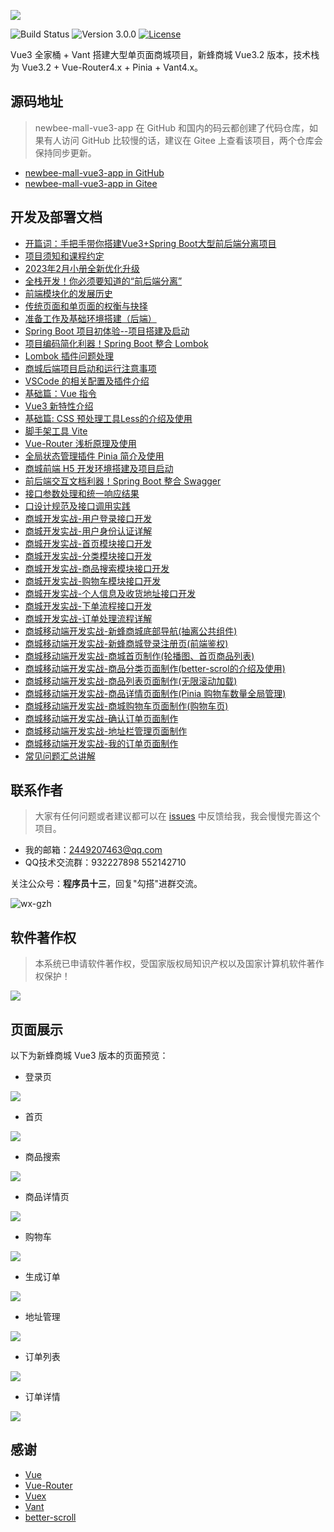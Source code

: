 ![](https://github.com/newbee-ltd/newbee-mall-vue3-app/raw/main/static-files/newbee-mall.png)

![Build Status](https://img.shields.io/badge/build-passing-green.svg)
![Version 3.0.0](https://img.shields.io/badge/version-3.0.0-yellow.svg)
[![License](https://img.shields.io/badge/license-GPL3.0-blue.svg)](https://github.com/newbee-ltd/newbee-mall-vue3-app/blob/master/LICENSE)

Vue3 全家桶 + Vant 搭建大型单页面商城项目，新蜂商城 Vue3.2 版本，技术栈为 Vue3.2 + Vue-Router4.x + Pinia + Vant4.x。

## 源码地址

> newbee-mall-vue3-app 在 GitHub 和国内的码云都创建了代码仓库，如果有人访问 GitHub 比较慢的话，建议在 Gitee 上查看该项目，两个仓库会保持同步更新。

- [newbee-mall-vue3-app in GitHub](https://github.com/newbee-ltd/newbee-mall-vue3-app)
- [newbee-mall-vue3-app in Gitee](https://gitee.com/newbee-ltd/newbee-mall-vue3-app)

## 开发及部署文档

- [开篇词：手把手带你搭建Vue3+Spring Boot大型前后端分离项目](https://juejin.im/book/6844733826191589390)
- [项目须知和课程约定](https://juejin.im/book/6844733826191589390)
- [2023年2月小册全新优化升级](https://juejin.im/book/6844733826191589390)
- [全栈开发！你必须要知道的“前后端分离”](https://juejin.im/book/6844733826191589390)
- [前端模块化的发展历史](https://juejin.im/book/6844733826191589390)
- [传统页面和单页面的权衡与抉择](https://juejin.im/book/6844733826191589390)
- [准备工作及基础环境搭建（后端）](https://juejin.im/book/6844733826191589390)
- [Spring Boot 项目初体验--项目搭建及启动](https://juejin.im/book/6844733826191589390)
- [项目编码简化利器！Spring Boot 整合 Lombok](https://juejin.im/book/6844733826191589390)
- [Lombok 插件问题处理](https://juejin.im/book/6844733826191589390)
- [商城后端项目启动和运行注意事项](https://juejin.im/book/6844733826191589390)
- [VSCode 的相关配置及插件介绍](https://juejin.im/book/6844733826191589390)
- [基础篇：Vue 指令](https://juejin.im/book/6844733826191589390)
- [Vue3 新特性介绍](https://juejin.im/book/6844733826191589390)
- [基础篇: CSS 预处理工具Less的介绍及使用](https://juejin.im/book/6844733826191589390)
- [脚手架工具 Vite](https://juejin.im/book/6844733826191589390)
- [Vue-Router 浅析原理及使用](https://juejin.im/book/6844733826191589390)
- [全局状态管理插件 Pinia 简介及使用](https://juejin.im/book/6844733826191589390)
- [商城前端 H5 开发环境搭建及项目启动](https://juejin.im/book/6844733826191589390)
- [前后端交互文档利器！Spring Boot 整合 Swagger](https://juejin.im/book/6844733826191589390)
- [接口参数处理和统一响应结果](https://juejin.im/book/6844733826191589390)
- [口设计规范及接口调用实践](https://juejin.im/book/6844733826191589390)
- [商城开发实战-用户登录接口开发](https://juejin.im/book/6844733826191589390)
- [商城开发实战-用户身份认证详解](https://juejin.im/book/6844733826191589390)
- [商城开发实战-首页模块接口开发](https://juejin.im/book/6844733826191589390)
- [商城开发实战-分类模块接口开发](https://juejin.im/book/6844733826191589390)
- [商城开发实战-商品搜索模块接口开发](https://juejin.im/book/6844733826191589390)
- [商城开发实战-购物车模块接口开发](https://juejin.im/book/6844733826191589390)
- [商城开发实战-个人信息及收货地址接口开发](https://juejin.im/book/6844733826191589390)
- [商城开发实战-下单流程接口开发](https://juejin.im/book/6844733826191589390)
- [商城开发实战-订单处理流程详解](https://juejin.im/book/6844733826191589390)
- [商城移动端开发实战-新蜂商城底部导航(抽离公共组件)](https://juejin.im/book/6844733826191589390)
- [商城移动端开发实战-新蜂商城登录注册页(前端鉴权)](https://juejin.im/book/6844733826191589390)
- [商城移动端开发实战-商城首页制作(轮播图、首页商品列表)](https://juejin.im/book/6844733826191589390)
- [商城移动端开发实战-商品分类页面制作(better-scrol的介绍及使用)](https://juejin.im/book/6844733826191589390)
- [商城移动端开发实战-商品列表页面制作(无限滚动加载)](https://juejin.im/book/6844733826191589390)
- [商城移动端开发实战-商品详情页面制作(Pinia 购物车数量全局管理)](https://juejin.im/book/6844733826191589390)
- [商城移动端开发实战-商城购物车页面制作(购物车页)](https://juejin.im/book/6844733826191589390)
- [商城移动端开发实战-确认订单页面制作](https://juejin.im/book/6844733826191589390)
- [商城移动端开发实战-地址栏管理页面制作](https://juejin.im/book/6844733826191589390)
- [商城移动端开发实战-我的订单页面制作](https://juejin.im/book/6844733826191589390)
- [常见问题汇总讲解](https://juejin.im/book/6844733826191589390)

## 联系作者

> 大家有任何问题或者建议都可以在 [issues](https://github.com/newbee-ltd/newbee-mall-vue3-app/issues) 中反馈给我，我会慢慢完善这个项目。

- 我的邮箱：2449207463@qq.com
- QQ技术交流群：932227898 552142710

关注公众号：**程序员十三**，回复"勾搭"进群交流。

![wx-gzh](https://newbee-mall.oss-cn-beijing.aliyuncs.com/wx-gzh/%E7%A8%8B%E5%BA%8F%E5%91%98%E5%8D%81%E4%B8%89-%E5%85%AC%E4%BC%97%E5%8F%B7.png)

## 软件著作权

>本系统已申请软件著作权，受国家版权局知识产权以及国家计算机软件著作权保护！

![](https://newbee-mall.oss-cn-beijing.aliyuncs.com/poster/store/newbee-mall-copyright-02.png)

## 页面展示

以下为新蜂商城 Vue3 版本的页面预览：

- 登录页

![](https://github.com/newbee-ltd/newbee-mall-vue3-app/raw/main/static-files/登录.png)

- 首页

![](https://github.com/newbee-ltd/newbee-mall-vue3-app/raw/main/static-files/首页.png)

- 商品搜索

![](https://github.com/newbee-ltd/newbee-mall-vue3-app/raw/main/static-files/商品搜索.png)

- 商品详情页

![](https://github.com/newbee-ltd/newbee-mall-vue3-app/raw/main/static-files/详情页.png)

- 购物车

![](https://github.com/newbee-ltd/newbee-mall-vue3-app/raw/main/static-files/购物车.png)

- 生成订单

![](https://github.com/newbee-ltd/newbee-mall-vue3-app/raw/main/static-files/生成订单.png)

- 地址管理

![](https://github.com/newbee-ltd/newbee-mall-vue3-app/raw/main/static-files/地址管理.png)

- 订单列表

![](https://github.com/newbee-ltd/newbee-mall-vue3-app/raw/main/static-files/订单列表.png)

- 订单详情

![](https://github.com/newbee-ltd/newbee-mall-vue3-app/raw/main/static-files/订单详情.png)

## 感谢

- [Vue](https://github.com/vuejs/vue)
- [Vue-Router](https://github.com/vuejs/vue-router-next)
- [Vuex](https://github.com/vuejs/vuex/tree/4.0)
- [Vant](https://github.com/youzan/vant)
- [better-scroll](https://github.com/ustbhuangyi/better-scroll)